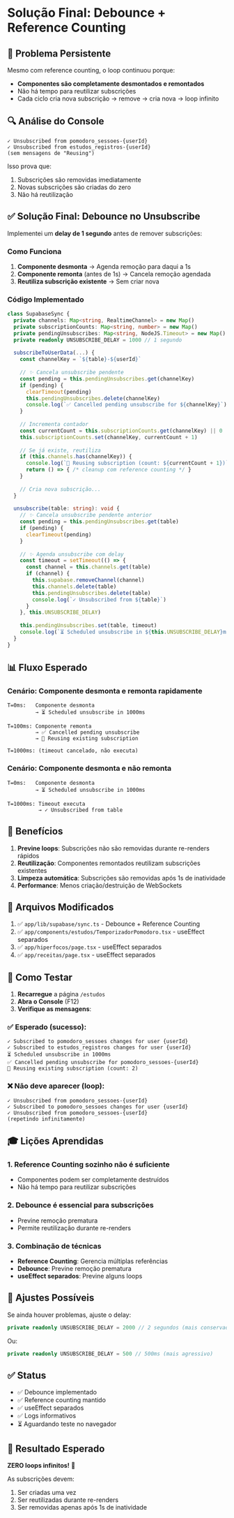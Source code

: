 # Solução Final: Debounce + Reference Counting

## 🎯 Problema Persistente

Mesmo com reference counting, o loop continuou porque:
- **Componentes são completamente desmontados e remontados**
- Não há tempo para reutilizar subscrições
- Cada ciclo cria nova subscrição → remove → cria nova → loop infinito

## 🔍 Análise do Console

```
✓ Unsubscribed from pomodoro_sessoes-{userId}
✓ Unsubscribed from estudos_registros-{userId}
(sem mensagens de "Reusing")
```

Isso prova que:
1. Subscrições são removidas imediatamente
2. Novas subscrições são criadas do zero
3. Não há reutilização

## ✅ Solução Final: Debounce no Unsubscribe

Implementei um **delay de 1 segundo** antes de remover subscrições:

### Como Funciona

1. **Componente desmonta** → Agenda remoção para daqui a 1s
2. **Componente remonta** (antes de 1s) → Cancela remoção agendada
3. **Reutiliza subscrição existente** → Sem criar nova

### Código Implementado

```typescript
class SupabaseSync {
  private channels: Map<string, RealtimeChannel> = new Map()
  private subscriptionCounts: Map<string, number> = new Map()
  private pendingUnsubscribes: Map<string, NodeJS.Timeout> = new Map() // ✨ NOVO
  private readonly UNSUBSCRIBE_DELAY = 1000 // 1 segundo
  
  subscribeToUserData(...) {
    const channelKey = `${table}-${userId}`
    
    // ✨ Cancela unsubscribe pendente
    const pending = this.pendingUnsubscribes.get(channelKey)
    if (pending) {
      clearTimeout(pending)
      this.pendingUnsubscribes.delete(channelKey)
      console.log(`✅ Cancelled pending unsubscribe for ${channelKey}`)
    }
    
    // Incrementa contador
    const currentCount = this.subscriptionCounts.get(channelKey) || 0
    this.subscriptionCounts.set(channelKey, currentCount + 1)
    
    // Se já existe, reutiliza
    if (this.channels.has(channelKey)) {
      console.log(`🔄 Reusing subscription (count: ${currentCount + 1})`)
      return () => { /* cleanup com reference counting */ }
    }
    
    // Cria nova subscrição...
  }
  
  unsubscribe(table: string): void {
    // ✨ Cancela unsubscribe pendente anterior
    const pending = this.pendingUnsubscribes.get(table)
    if (pending) {
      clearTimeout(pending)
    }
    
    // ✨ Agenda unsubscribe com delay
    const timeout = setTimeout(() => {
      const channel = this.channels.get(table)
      if (channel) {
        this.supabase.removeChannel(channel)
        this.channels.delete(table)
        this.pendingUnsubscribes.delete(table)
        console.log(`✓ Unsubscribed from ${table}`)
      }
    }, this.UNSUBSCRIBE_DELAY)
    
    this.pendingUnsubscribes.set(table, timeout)
    console.log(`⏳ Scheduled unsubscribe in ${this.UNSUBSCRIBE_DELAY}ms`)
  }
}
```

## 📊 Fluxo Esperado

### Cenário: Componente desmonta e remonta rapidamente

```
T=0ms:   Componente desmonta
         → ⏳ Scheduled unsubscribe in 1000ms

T=100ms: Componente remonta
         → ✅ Cancelled pending unsubscribe
         → 🔄 Reusing existing subscription

T=1000ms: (timeout cancelado, não executa)
```

### Cenário: Componente desmonta e não remonta

```
T=0ms:   Componente desmonta
         → ⏳ Scheduled unsubscribe in 1000ms

T=1000ms: Timeout executa
          → ✓ Unsubscribed from table
```

## 🎯 Benefícios

1. **Previne loops**: Subscrições não são removidas durante re-renders rápidos
2. **Reutilização**: Componentes remontados reutilizam subscrições existentes
3. **Limpeza automática**: Subscrições são removidas após 1s de inatividade
4. **Performance**: Menos criação/destruição de WebSockets

## 📝 Arquivos Modificados

1. ✅ `app/lib/supabase/sync.ts` - Debounce + Reference Counting
2. ✅ `app/components/estudos/TemporizadorPomodoro.tsx` - useEffect separados
3. ✅ `app/hiperfocos/page.tsx` - useEffect separados
4. ✅ `app/receitas/page.tsx` - useEffect separados

## 🧪 Como Testar

1. **Recarregue** a página `/estudos`
2. **Abra o Console** (F12)
3. **Verifique as mensagens**:

### ✅ Esperado (sucesso):
```
✓ Subscribed to pomodoro_sessoes changes for user {userId}
✓ Subscribed to estudos_registros changes for user {userId}
⏳ Scheduled unsubscribe in 1000ms
✅ Cancelled pending unsubscribe for pomodoro_sessoes-{userId}
🔄 Reusing existing subscription (count: 2)
```

### ❌ Não deve aparecer (loop):
```
✓ Unsubscribed from pomodoro_sessoes-{userId}
✓ Subscribed to pomodoro_sessoes changes for user {userId}
✓ Unsubscribed from pomodoro_sessoes-{userId}
(repetindo infinitamente)
```

## 🎓 Lições Aprendidas

### 1. Reference Counting sozinho não é suficiente
- Componentes podem ser completamente destruídos
- Não há tempo para reutilizar subscrições

### 2. Debounce é essencial para subscrições
- Previne remoção prematura
- Permite reutilização durante re-renders

### 3. Combinação de técnicas
- **Reference Counting**: Gerencia múltiplas referências
- **Debounce**: Previne remoção prematura
- **useEffect separados**: Previne alguns loops

## 🔧 Ajustes Possíveis

Se ainda houver problemas, ajuste o delay:

```typescript
private readonly UNSUBSCRIBE_DELAY = 2000 // 2 segundos (mais conservador)
```

Ou:

```typescript
private readonly UNSUBSCRIBE_DELAY = 500 // 500ms (mais agressivo)
```

## ✅ Status

- ✅ Debounce implementado
- ✅ Reference counting mantido
- ✅ useEffect separados
- ✅ Logs informativos
- ⏳ Aguardando teste no navegador

## 🎯 Resultado Esperado

**ZERO loops infinitos!** 🎉

As subscrições devem:
1. Ser criadas uma vez
2. Ser reutilizadas durante re-renders
3. Ser removidas apenas após 1s de inatividade
